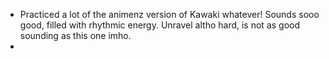 - Practiced a lot of the animenz version of Kawaki whatever! Sounds sooo good, filled with rhythmic energy. Unravel altho hard, is not as good sounding as this one imho.
-